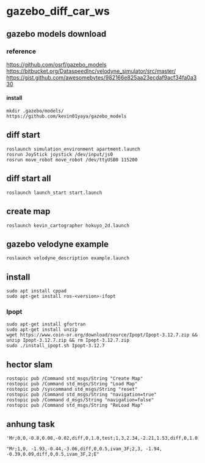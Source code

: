 # gazebo_diff_car_ws

## gazebo models download

### reference
https://github.com/osrf/gazebo_models
https://bitbucket.org/DataspeedInc/velodyne_simulator/src/master/
https://gist.github.com/awesomebytes/982166e825aa23ecdaf9acf34fa0a330

#### install
    mkdir .gazebo/models/
    https://github.com/kevin01yaya/gazebo_models
## diff start
    roslaunch simulation_environment apartment.launch
    rosrun JoyStick joystick /dev/input/js0
    rosrun move_robot move_robot /dev/ttyUSB0 115200

## diff start all
    roslaunch launch_start start.launch

## create map
    roslaunch kevin_cartographer hokuyo_2d.launch

## gazebo velodyne example
    roslaunch velodyne_description example.launch

## install
    sudo apt install cppad
    sudo apt-get install ros-<version>-ifopt

### Ipopt
    sudo apt-get install gfortran
    sudo apt-get install unzip
    wget https://www.coin-or.org/download/source/Ipopt/Ipopt-3.12.7.zip && unzip Ipopt-3.12.7.zip && rm Ipopt-3.12.7.zip
    sudo ./install_ipopt.sh Ipopt-3.12.7

## hector slam
    rostopic pub /Command std_msgs/String "Create Map"
    rostopic pub /Command std_msgs/String "Load Map"
    rostopic pub /syscommand std_msgs/String "reset"
    rostopic pub /Command std_msgs/String "navigation=true"
    rostopic pub /Command d_msgs/String "navigation=false"
    rostopic pub /Command std_msgs/String "ReLoad Map"

## anhung task
    'Mr;0,0,-0.8,0.08,-0.02,diff,0,1.0,test;1,3,2.34,-2.21,1.53,diff,0,1.0,test,0.1;2,19,2.3,0.71,1.55,diff,0,1.0,test;3,3,3.02,-0.94,1.55,diff,0,1.0,test,2;4,3,2.98,1.89,-0.002,diff,0,1.0,test,0;5,3,3.97,1.82,-1.52,diff,0,1.0,test,0;6,3,4.09,-0.85,-1.52,diff,0,1.0,test,2;E'

    "Mr;1,0, -1.93,-0.44,-3.06,diff,0,0.5,ivam_3F;2,3, -1.94, -0.39,0.09,diff,0,0.5,ivam_3F,2;E"
